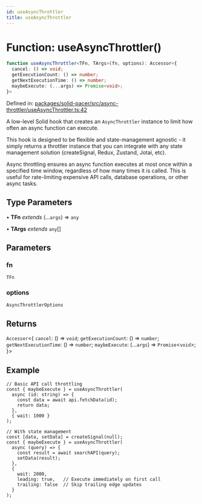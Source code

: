 ```yaml
---
id: useAsyncThrottler
title: useAsyncThrottler
---
```


<!-- DO NOT EDIT: this page is autogenerated from the type comments -->

# Function: useAsyncThrottler()

```ts
function useAsyncThrottler<TFn, TArgs>(fn, options): Accessor<{
  cancel: () => void;
  getExecutionCount: () => number;
  getNextExecutionTime: () => number;
  maybeExecute: (...args) => Promise<void>;
}>
```

Defined in: [packages/solid-pacer/src/async-throttler/useAsyncThrottler.ts:42](https://github.com/TanStack/pacer/blob/main/packages/solid-pacer/src/async-throttler/useAsyncThrottler.ts#L42)

A low-level Solid hook that creates an `AsyncThrottler` instance to limit how often an async function can execute.

This hook is designed to be flexible and state-management agnostic - it simply returns a throttler instance that
you can integrate with any state management solution (createSignal, Redux, Zustand, Jotai, etc).

Async throttling ensures an async function executes at most once within a specified time window,
regardless of how many times it is called. This is useful for rate-limiting expensive API calls,
database operations, or other async tasks.

## Type Parameters

• **TFn** *extends* (...`args`) => `any`

• **TArgs** *extends* `any`[]

## Parameters

### fn

`TFn`

### options

`AsyncThrottlerOptions`

## Returns

`Accessor`\<\{
  `cancel`: () => `void`;
  `getExecutionCount`: () => `number`;
  `getNextExecutionTime`: () => `number`;
  `maybeExecute`: (...`args`) => `Promise`\<`void`\>;
 \}\>

## Example

```tsx
// Basic API call throttling
const { maybeExecute } = useAsyncThrottler(
  async (id: string) => {
    const data = await api.fetchData(id);
    return data;
  },
  { wait: 1000 }
);

// With state management
const [data, setData] = createSignal(null);
const { maybeExecute } = useAsyncThrottler(
  async (query) => {
    const result = await searchAPI(query);
    setData(result);
  },
  {
    wait: 2000,
    leading: true,   // Execute immediately on first call
    trailing: false  // Skip trailing edge updates
  }
);
```
